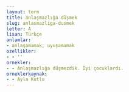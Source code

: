 ```yaml
---
layout: term
title: anlaşmazlığa düşmek
slug: anlasmazliga-dusmek
letter: A
lisan: Türkçe
anlamlar:
- anlaşamamak, uyuşamamak
ozellikler:
- - ''
ornekler:
- - Anlaşmazlığa düşmezdik. İyi çocuklardı.
orneklerkaynak:
- - Ayla Kutlu
---
```

